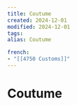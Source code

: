 ```yaml
---
title: Coutume
created: 2024-12-01
modified: 2024-12-01
tags: 
alias: Coutume

french:
- "[[4750 Customs]]"
---
```

# Coutume
